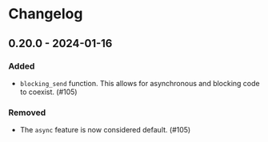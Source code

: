# Changelog

## 0.20.0 - 2024-01-16

### Added

- `blocking_send` function. This allows for asynchronous and blocking code to coexist. (#105)

### Removed

- The `async` feature is now considered default. (#105)
